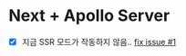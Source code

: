# Next + Apollo Server

- [x] 지금 SSR 모드가 작동하지 않음.. [fix issue #1](https://github.com/ziponia/nextjs-with-apollo/issues/1)
